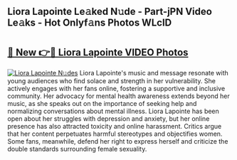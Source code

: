## Liora Lapointe Le𝚊ked N𝚞de - Part-jPN Video Le𝚊ks - Hot Onlyf𝚊ns Photos WLcID

# <h2><a href="http://ac51964.deff.icu/?id=Liora+Lapointe">🔗 New 👉🔴 Liora Lapointe VIDEO Photos</a></h2>

[![Liora Lapointe N𝚞des](https://i.imgur.com/rIISA9y.gif)](http://ac51964.deff.icu/?id=Liora+Lapointe)
Liora Lapointe's music and message resonate with young audiences who find solace and strength in her vulnerability. She actively engages with her fans online, fostering a supportive and inclusive community. Her advocacy for mental health awareness extends beyond her music, as she speaks out on the importance of seeking help and normalizing conversations about mental illness. Liora Lapointe has been open about her struggles with depression and anxiety, but her online presence has also attracted toxicity and online harassment. Critics argue that her content perpetuates harmful stereotypes and objectifies women. Some fans, meanwhile, defend her right to express herself and criticize the double standards surrounding female sexuality.
